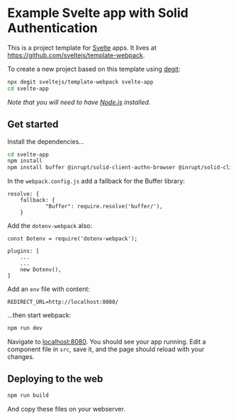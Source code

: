 # Example Svelte app with Solid Authentication

This is a project template for [Svelte](https://svelte.dev) apps. It lives at https://github.com/sveltejs/template-webpack.

To create a new project based on this template using [degit](https://github.com/Rich-Harris/degit):

```bash
npx degit sveltejs/template-webpack svelte-app
cd svelte-app
```

*Note that you will need to have [Node.js](https://nodejs.org) installed.*

## Get started

Install the dependencies...

```bash
cd svelte-app
npm install
npm install buffer @inrupt/solid-client-authn-browser @inrupt/solid-client dotenv-webpack
```

In the `webpack.config.js` add a fallback for the Buffer library:

```
resolve: {
	fallback: {
			"Buffer": require.resolve('buffer/'),
	}
```

Add the `dotenv-webpack` also:

```
const Dotenv = require('dotenv-webpack');

plugins: [
    ...
    ...
    new Dotenv(),
]
```

Add an `env` file with content:

```
REDIRECT_URL=http://localhost:8080/
```

...then start webpack:

```bash
npm run dev
```

Navigate to [localhost:8080](http://localhost:8080). You should see your app running. Edit a component file in `src`, save it, and the page should reload with your changes.


## Deploying to the web

```bash
npm run build
```

And copy these files on your webserver.
